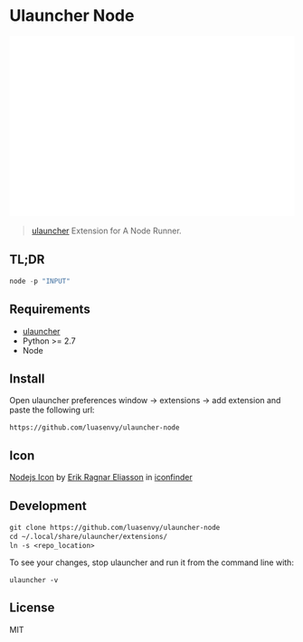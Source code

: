 # Ulauncher Node

![demo](demo.gif)

> [ulauncher](https://ulauncher.io/) Extension for A Node Runner.

## TL;DR

```javascript
node -p "INPUT"
```

## Requirements

* [ulauncher](https://ulauncher.io/)
* Python >= 2.7
* Node

## Install

Open ulauncher preferences window -> extensions -> add extension and paste the following url:

```
https://github.com/luasenvy/ulauncher-node
```

## Icon

[Nodejs Icon](https://www.iconfinder.com/icons/1269842/development_install_javascript_js_node_npm_tools_icon) by [Erik Ragnar Eliasson](https://www.iconfinder.com/Erik_Rgnr) in [iconfinder](https://www.iconfinder.com/search?q=node)

## Development

```
git clone https://github.com/luasenvy/ulauncher-node
cd ~/.local/share/ulauncher/extensions/
ln -s <repo_location>
```

To see your changes, stop ulauncher and run it from the command line with:
```
ulauncher -v
```

## License 

MIT
